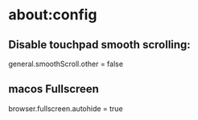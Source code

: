 # about:config

## Disable touchpad smooth scrolling:

general.smoothScroll.other = false

## macos Fullscreen

browser.fullscreen.autohide = true
